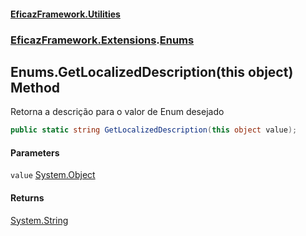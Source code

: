 #### [EficazFramework.Utilities](EficazFrameworkUtilities.md 'EficazFramework Utilities')
### [EficazFramework.Extensions](EficazFrameworkUtilities.md#EficazFramework.Extensions 'EficazFramework.Extensions').[Enums](Enums.md 'EficazFramework.Extensions.Enums')

## Enums.GetLocalizedDescription(this object) Method

Retorna a descrição para o valor de Enum desejado

```csharp
public static string GetLocalizedDescription(this object value);
```
#### Parameters

<a name='EficazFramework.Extensions.Enums.GetLocalizedDescription(thisobject).value'></a>

`value` [System.Object](https://docs.microsoft.com/en-us/dotnet/api/System.Object 'System.Object')

#### Returns
[System.String](https://docs.microsoft.com/en-us/dotnet/api/System.String 'System.String')